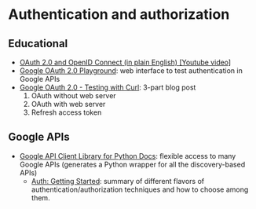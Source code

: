 # Authentication and authorization
## Educational
- [OAuth 2.0 and OpenID Connect (in plain English) [Youtube video]](https://www.youtube.com/watch?v=996OiexHze0)
- [Google OAuth 2.0 Playground](https://developers.google.com/oauthplayground/): web interface to test authentication in Google APIs
- [Google OAuth 2.0 - Testing with Curl](https://www.jhanley.com/google-oauth-2-0-testing-with-curl/): 3-part blog post
  1. OAuth without web server
  2. OAuth with web server
  3. Refresh access token


## Google APIs
- [Google API Client Library for Python Docs](https://github.com/googleapis/google-api-python-client/tree/master/docs): flexible access to many Google APIs (generates a Python wrapper for all the discovery-based APIs)
  - [Auth: Getting Started](https://github.com/googleapis/google-api-python-client/blob/master/docs/auth.md): summary of different flavors of authentication/authorization techniques and how to choose among them.

  
